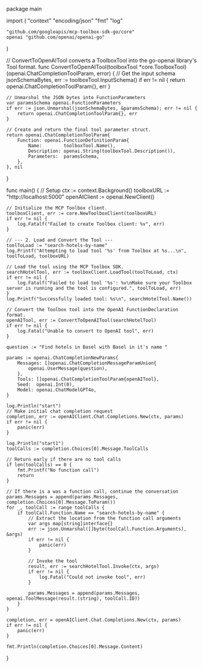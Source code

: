 package main

import (
	"context"
	"encoding/json"
	"fmt"
	"log"

	"github.com/googleapis/mcp-toolbox-sdk-go/core"
	openai "github.com/openai/openai-go"
)

// ConvertToOpenAITool converts a ToolboxTool into the go-openai library's Tool format.
func ConvertToOpenAITool(toolboxTool *core.ToolboxTool) (openai.ChatCompletionToolParam, error) {
	// Get the input schema
	jsonSchemaBytes, err := toolboxTool.InputSchema()
	if err != nil {
		return openai.ChatCompletionToolParam{}, err
	}

	// Unmarshal the JSON bytes into FunctionParameters
	var paramsSchema openai.FunctionParameters
	if err := json.Unmarshal(jsonSchemaBytes, &paramsSchema); err != nil {
		return openai.ChatCompletionToolParam{}, err
	}

	// Create and return the final tool parameter struct.
	return openai.ChatCompletionToolParam{
		Function: openai.FunctionDefinitionParam{
			Name:        toolboxTool.Name(),
			Description: openai.String(toolboxTool.Description()),
			Parameters:  paramsSchema,
		},
	}, nil
}

func main() {
	// Setup
	ctx := context.Background()
	toolboxURL := "http://localhost:5000"
	openAIClient := openai.NewClient()

	// Initialize the MCP Toolbox client.
	toolboxClient, err := core.NewToolboxClient(toolboxURL)
	if err != nil {
		log.Fatalf("Failed to create Toolbox client: %v", err)
	}

	// --- 2. Load and Convert the Tool ---
	toolToLoad := "search-hotels-by-name"
	log.Printf("Attempting to load tool '%s' from Toolbox at %s...\n", toolToLoad, toolboxURL)

	// Load the tool using the MCP Toolbox SDK.
	searchHotelTool, err := toolboxClient.LoadTool(toolToLoad, ctx)
	if err != nil {
		log.Fatalf("Failed to load tool '%s': %v\nMake sure your Toolbox server is running and the tool is configured.", toolToLoad, err)
	}
	log.Printf("Successfully loaded tool: %s\n", searchHotelTool.Name())

	// Convert the Toolbox tool into the OpenAI FunctionDeclaration format.
	openAITool, err := ConvertToOpenAITool(searchHotelTool)
	if err != nil {
		log.Fatal("Unable to convert to OpenAI tool", err)
	}

	question := "Find hotels in Basel with Basel in it's name "

	params := openai.ChatCompletionNewParams{
		Messages: []openai.ChatCompletionMessageParamUnion{
			openai.UserMessage(question),
		},
		Tools: []openai.ChatCompletionToolParam{openAITool},
		Seed:  openai.Int(0),
		Model: openai.ChatModelGPT4o,
	}

	log.Println("start")
	// Make initial chat completion request
	completion, err := openAIClient.Chat.Completions.New(ctx, params)
	if err != nil {
		panic(err)
	}

	log.Println("start1")
	toolCalls := completion.Choices[0].Message.ToolCalls

	// Return early if there are no tool calls
	if len(toolCalls) == 0 {
		fmt.Printf("No function call")
		return
	}

	// If there is a was a function call, continue the conversation
	params.Messages = append(params.Messages, completion.Choices[0].Message.ToParam())
	for _, toolCall := range toolCalls {
		if toolCall.Function.Name == "search-hotels-by-name" {
			// Extract the location from the function call arguments
			var args map[string]interface{}
			err := json.Unmarshal([]byte(toolCall.Function.Arguments), &args)
			if err != nil {
				panic(err)
			}

			// Invoke the tool
			result, err := searchHotelTool.Invoke(ctx, args)
			if err != nil {
				log.Fatal("Could not invoke tool", err)
			}

			params.Messages = append(params.Messages, openai.ToolMessage(result.(string), toolCall.ID))
		}
	}

	completion, err = openAIClient.Chat.Completions.New(ctx, params)
	if err != nil {
		panic(err)
	}

	fmt.Println(completion.Choices[0].Message.Content)
}
